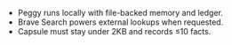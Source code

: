 - Peggy runs locally with file-backed memory and ledger.
- Brave Search powers external lookups when requested.
- Capsule must stay under 2KB and records ≤10 facts.
